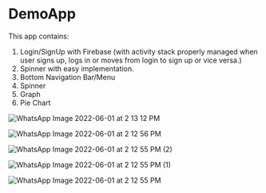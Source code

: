 # DemoApp
This app contains:
1. Login/SignUp with Firebase (with activity stack properly managed when user signs up, logs in or moves from login to sign up or vice versa.)
2. Spinner with easy implementation.
3. Bottom Navigation Bar/Menu
4. Spinner
5. Graph
6. Pie Chart 

![WhatsApp Image 2022-06-01 at 2 13 12 PM](https://user-images.githubusercontent.com/74754285/171365065-2be67860-937f-4720-8d34-9a9540825227.jpeg)

![WhatsApp Image 2022-06-01 at 2 12 56 PM](https://user-images.githubusercontent.com/74754285/171365080-7a433ea4-93ec-459c-beac-05017461620a.jpeg)

![WhatsApp Image 2022-06-01 at 2 12 55 PM (2)](https://user-images.githubusercontent.com/74754285/171365089-fc82ebd0-5741-4210-a422-43b0f123e281.jpeg)

![WhatsApp Image 2022-06-01 at 2 12 55 PM (1)](https://user-images.githubusercontent.com/74754285/171365100-78283675-be0d-41a3-a25e-ee4c1016d50b.jpeg)

![WhatsApp Image 2022-06-01 at 2 12 55 PM](https://user-images.githubusercontent.com/74754285/171365116-566cca24-bed8-4c80-8593-e0158e6a98d5.jpeg)
